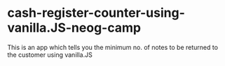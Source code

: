 # cash-register-counter-using-vanilla.JS-neog-camp
 This is an app which tells you the minimum no. of notes to be returned to the customer using vanilla.JS
